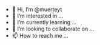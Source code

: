 - 👋 Hi, I’m @muerteyt
- 👀 I’m interested in ...
- 🌱 I’m currently learning ...
- 💞️ I’m looking to collaborate on ...
- 📫 How to reach me ...

<!---
muerteyt/muerteyt is a ✨ special ✨ repository because its `README.md` (this file) appears on your GitHub profile.
You can click the Preview link to take a look at your changes.
--->
